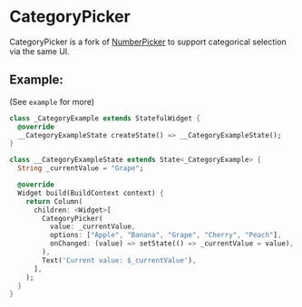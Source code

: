 # CategoryPicker

CategoryPicker is a fork of [NumberPicker](https://pub.dev/packages/numberpicker) to support categorical selection via the same UI.

## Example:
(See `example` for more)

```dart
class _CategoryExample extends StatefulWidget {
  @override
  __CategoryExampleState createState() => __CategoryExampleState();
}

class __CategoryExampleState extends State<_CategoryExample> {
  String _currentValue = "Grape";

  @override
  Widget build(BuildContext context) {
    return Column(
      children: <Widget>[
        CategoryPicker(
          value: _currentValue,
          options: ["Apple", "Banana", "Grape", "Cherry", "Peach"],
          onChanged: (value) => setState(() => _currentValue = value),
        ),
        Text('Current value: $_currentValue'),
      ],
    );
  }
}
```
